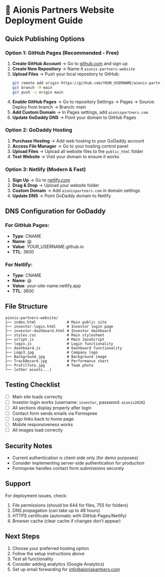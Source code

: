 # 🚀 Aionis Partners Website Deployment Guide

## Quick Publishing Options

### Option 1: GitHub Pages (Recommended - Free)
1. **Create GitHub Account** → Go to [github.com](https://github.com) and sign up
2. **Create New Repository** → Name it `aionis-partners-website`
3. **Upload Files** → Push your local repository to GitHub:
   ```bash
   git remote add origin https://github.com/YOUR_USERNAME/aionis-partners-website.git
   git branch -M main
   git push -u origin main
   ```
4. **Enable GitHub Pages** → Go to repository Settings → Pages → Source: Deploy from branch → Branch: main
5. **Add Custom Domain** → In Pages settings, add `aionispartners.com`
6. **Update GoDaddy DNS** → Point your domain to GitHub Pages

### Option 2: GoDaddy Hosting
1. **Purchase Hosting** → Add web hosting to your GoDaddy account
2. **Access File Manager** → Go to your hosting control panel
3. **Upload Files** → Upload all website files to the `public_html` folder
4. **Test Website** → Visit your domain to ensure it works

### Option 3: Netlify (Modern & Fast)
1. **Sign Up** → Go to [netlify.com](https://netlify.com)
2. **Drag & Drop** → Upload your website folder
3. **Custom Domain** → Add `aionispartners.com` in domain settings
4. **Update DNS** → Point GoDaddy domain to Netlify

## DNS Configuration for GoDaddy

### For GitHub Pages:
- **Type**: CNAME
- **Name**: @
- **Value**: YOUR_USERNAME.github.io
- **TTL**: 3600

### For Netlify:
- **Type**: CNAME
- **Name**: @
- **Value**: your-site-name.netlify.app
- **TTL**: 3600

## File Structure
```
aionis-partners-website/
├── index.html              # Main public site
├── investor-login.html     # Investor login page
├── investor-dashboard.html # Investor dashboard
├── styles.css              # Main stylesheet
├── script.js               # Main JavaScript
├── login.js                # Login functionality
├── dashboard.js            # Dashboard functionality
├── Logo3.jpg               # Company logo
├── Background.jpg          # Background image
├── TrackRecord.jpg         # Performance chart
├── Profilfoto.jpg          # Team photo
└── [other assets...]
```

## Testing Checklist
- [ ] Main site loads correctly
- [ ] Investor login works (username: `investor`, password: `aionis2026`)
- [ ] All sections display properly after login
- [ ] Contact form sends emails via Formspree
- [ ] Logo links back to home page
- [ ] Mobile responsiveness works
- [ ] All images load correctly

## Security Notes
- Current authentication is client-side only (for demo purposes)
- Consider implementing server-side authentication for production
- Formspree handles contact form submissions securely

## Support
For deployment issues, check:
1. File permissions (should be 644 for files, 755 for folders)
2. DNS propagation (can take up to 48 hours)
3. HTTPS certificate (automatic with GitHub Pages/Netlify)
4. Browser cache (clear cache if changes don't appear)

## Next Steps
1. Choose your preferred hosting option
2. Follow the setup instructions above
3. Test all functionality
4. Consider adding analytics (Google Analytics)
5. Set up email forwarding for info@aionispartners.com 